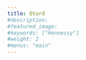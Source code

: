 ```yaml
---
title: Otard
#description: 
#featured_image: 
#keywords: ["Hennessy"]
#weight: 2
#menus: "main"
---
```

